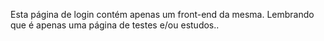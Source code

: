 Esta página de login contém apenas um front-end da mesma.
Lembrando que é apenas uma página de testes e/ou estudos..

